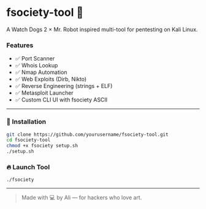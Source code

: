 # fsociety-tool 🐉

A Watch Dogs 2 × Mr. Robot inspired multi-tool for pentesting on Kali Linux.

### Features

- ✅ Port Scanner
- ✅ Whois Lookup
- ✅ Nmap Automation
- ✅ Web Exploits (Dirb, Nikto)
- ✅ Reverse Engineering (strings + ELF)
- ✅ Metasploit Launcher
- ✅ Custom CLI UI with fsociety ASCII

---

### 🚀 Installation

```bash
git clone https://github.com/yourusername/fsociety-tool.git
cd fsociety-tool
chmod +x fsociety setup.sh
./setup.sh
```

### 🔥 Launch Tool

```bash
./fsociety
```

---

> Made with 💻 by Ali — for hackers who love art.
